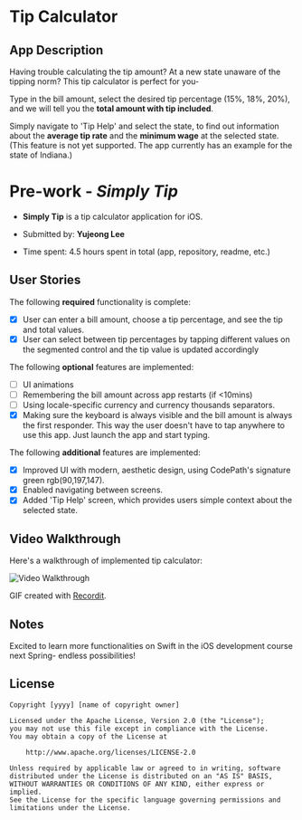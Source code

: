 # Tip Calculator

## App Description

Having trouble calculating the tip amount? At a new state unaware of the tipping norm? This tip calculator is perfect for you- 

Type in the bill amount, select the desired tip percentage (15%, 18%, 20%), and we will tell you the **total amount with tip included**. 

Simply navigate to 'Tip Help' and select the state, 
to find out information about the **average tip rate** and the **minimum wage** at the selected state. 
(This feature is not yet supported. The app currently has an example for the state of Indiana.)

## 


# Pre-work - *Simply Tip*

* **Simply Tip** is a tip calculator application for iOS.

* Submitted by: **Yujeong Lee**

* Time spent: 4.5 hours spent in total (app, repository, readme, etc.)

## User Stories

The following **required** functionality is complete:

* [x] User can enter a bill amount, choose a tip percentage, and see the tip and total values.
* [x] User can select between tip percentages by tapping different values on the segmented control and the tip value is updated accordingly

The following **optional** features are implemented:

* [ ] UI animations
* [ ] Remembering the bill amount across app restarts (if <10mins)
* [ ] Using locale-specific currency and currency thousands separators.
* [x] Making sure the keyboard is always visible and the bill amount is always the first responder. This way the user doesn't have to tap anywhere to use this app. Just launch the app and start typing.

The following **additional** features are implemented:

- [x] Improved UI with modern, aesthetic design, using CodePath's signature green rgb(90,197,147). 
- [x] Enabled navigating between screens. 
- [x] Added 'Tip Help' screen, which provides users simple context about the selected state.  

## Video Walkthrough

Here's a walkthrough of implemented tip calculator:

<img src='http://g.recordit.co/wr0kmbVgBl.gif' title='Video Walkthrough' width='' alt='Video Walkthrough' />

GIF created with [Recordit](https://recordit.co/).

## Notes

Excited to learn more functionalities on Swift in the iOS development course next Spring- endless possibilities! 

## License

    Copyright [yyyy] [name of copyright owner]

    Licensed under the Apache License, Version 2.0 (the "License");
    you may not use this file except in compliance with the License.
    You may obtain a copy of the License at

        http://www.apache.org/licenses/LICENSE-2.0

    Unless required by applicable law or agreed to in writing, software
    distributed under the License is distributed on an "AS IS" BASIS,
    WITHOUT WARRANTIES OR CONDITIONS OF ANY KIND, either express or implied.
    See the License for the specific language governing permissions and
    limitations under the License.
